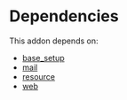 # Dependencies

This addon depends on:

- [base_setup](https://github.com/bringout/oca-ocb-core)
- [mail](https://github.com/bringout/oca-ocb-core)
- [resource](https://github.com/bringout/oca-ocb-core)
- [web](https://github.com/bringout/oca-ocb-core)
